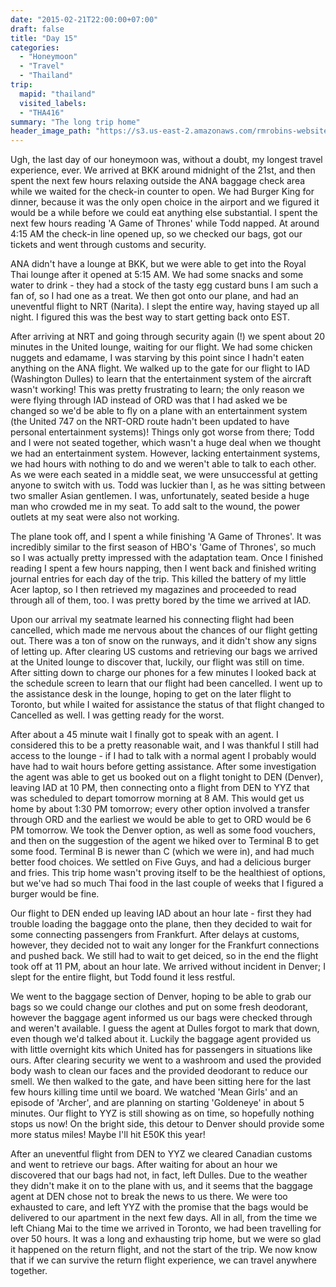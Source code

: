 ```yaml
---
date: "2015-02-21T22:00:00+07:00"
draft: false
title: "Day 15"
categories:
  - "Honeymoon"
  - "Travel"
  - "Thailand"
trip:
  mapid: "thailand"
  visited_labels:
  - "THA416"
summary: "The long trip home"
header_image_path: "https://s3.us-east-2.amazonaws.com/rmrobins-website-photos/2015-02-thailand-cambodia/IMG_3364.JPG"
---
```


Ugh, the last day of our honeymoon was, without a doubt, my longest travel experience, ever. We arrived at BKK around midnight of the 21st, and then spent the next few hours relaxing outside the ANA baggage check area while we waited for the check-in counter to open. We had Burger King for dinner, because it was the only open choice in the airport and we figured it would be a while before we could eat anything else substantial. I spent the next few hours reading 'A Game of Thrones' while Todd napped. At around 4:15 AM the check-in line opened up, so we checked our bags, got our tickets and went through customs and security.

ANA didn't have a lounge at BKK, but we were able to get into the Royal Thai lounge after it opened at 5:15 AM. We had some snacks and some water to drink - they had a stock of the tasty egg custard buns I am such a fan of, so I had one as a treat. We then got onto our plane, and had an uneventful flight to NRT (Narita). I slept the entire way, having stayed up all night. I figured this was the best way to start getting back onto EST.

After arriving at NRT and going through security again (!) we spent about 20 minutes in the United lounge, waiting for our flight. We had some chicken nuggets and edamame, I was starving by this point since I hadn't eaten anything on the ANA flight. We walked up to the gate for our flight to IAD (Washington Dulles) to learn that the entertainment system of the aircraft wasn't working! This was pretty frustrating to learn; the only reason we were flying through IAD instead of ORD was that I had asked we be changed so we'd be able to fly on a plane with an entertainment system (the United 747 on the NRT-ORD route hadn't been updated to have personal entertainment systems)! Things only got worse from there; Todd and I were not seated together, which wasn't a huge deal when we thought we had an entertainment system. However, lacking entertainment systems, we had hours with nothing to do and we weren't able to talk to each other. As we were each seated in a middle seat, we were unsuccessful at getting anyone to switch with us. Todd was luckier than I, as he was sitting between two smaller Asian gentlemen. I was, unfortunately, seated beside a huge man who crowded me in my seat. To add salt to the wound, the power outlets at my seat were also not working.

The plane took off, and I spent a while finishing 'A Game of Thrones'. It was incredibly similar to the first season of HBO's 'Game of Thrones', so much so I was actually pretty impressed with the adaptation team. Once I finished reading I spent a few hours napping, then I went back and finished writing journal entries for each day of the trip. This killed the battery of my little Acer laptop, so I then retrieved my magazines and proceeded to read through all of them, too. I was pretty bored by the time we arrived at IAD.

Upon our arrival my seatmate learned his connecting flight had been cancelled, which made me nervous about the chances of our flight getting out. There was a ton of snow on the runways, and it didn't show any signs of letting up. After clearing US customs and retrieving our bags we arrived at the United lounge to discover that, luckily, our flight was still on time. After sitting down to charge our phones for a few minutes I looked back at the schedule screen to learn that our flight had been cancelled. I went up to the assistance desk in the lounge, hoping to get on the later flight to Toronto, but while I waited for assistance the status of that flight changed to Cancelled as well. I was getting ready for the worst.

After about a 45 minute wait I finally got to speak with an agent. I considered this to be a pretty reasonable wait, and I was thankful I still had access to the lounge - if I had to talk with a normal agent I probably would have had to wait hours before getting assistance. After some investigation the agent was able to get us booked out on a flight tonight to DEN (Denver), leaving IAD at 10 PM, then connecting onto a flight from DEN to YYZ that was scheduled to depart tomorrow morning at 8 AM. This would get us home by about 1:30 PM tomorrow; every other option involved a transfer through ORD and the earliest we would be able to get to ORD would be 6 PM tomorrow. We took the Denver option, as well as some food vouchers, and then on the suggestion of the agent we hiked over to Terminal B to get some food. Terminal B is newer than C (which we were in), and had much better food choices. We settled on Five Guys, and had a delicious burger and fries. This trip home wasn't proving itself to be the healthiest of options, but we've had so much Thai food in the last couple of weeks that I figured a burger would be fine.

Our flight to DEN ended up leaving IAD about an hour late - first they had trouble loading the baggage onto the plane, then they decided to wait for some connecting passengers from Frankfurt. After delays at customs, however, they decided not to wait any longer for the Frankfurt connections and pushed back. We still had to wait to get deiced, so in the end the flight took off at 11 PM, about an hour late. We arrived without incident in Denver; I slept for the entire flight, but Todd found it less restful.

We went to the baggage section of Denver, hoping to be able to grab our bags so we could change our clothes and put on some fresh deodorant, however the baggage agent informed us our bags were checked through and weren't available. I guess the agent at Dulles forgot to mark that down, even though we'd talked about it. Luckily the baggage agent provided us with little overnight kits which United has for passengers in situations like ours. After clearing security we went to a washroom and used the provided body wash to clean our faces and the provided deodorant to reduce our smell. We then walked to the gate, and have been sitting here for the last few hours killing time until we board. We watched 'Mean Girls' and an episode of 'Archer', and are planning on starting 'Goldeneye' in about 5 minutes. Our flight to YYZ is still showing as on time, so hopefully nothing stops us now! On the bright side, this detour to Denver should provide some more status miles! Maybe I'll hit E50K this year!

After an uneventful flight from DEN to YYZ we cleared Canadian customs and went to retrieve our bags. After waiting for about an hour we discovered that our bags had not, in fact, left Dulles. Due to the weather they didn't make it on to the plane with us, and it seems that the baggage agent at DEN chose not to break the news to us there. We were too exhausted to care, and left YYZ with the promise that the bags would be delivered to our apartment in the next few days. All in all, from the time we left Chiang Mai to the time we arrived in Toronto, we had been travelling for over 50 hours. It was a long and exhausting trip home, but we were so glad it happened on the return flight, and not the start of the trip. We now know that if we can survive the return flight experience, we can travel anywhere together.
